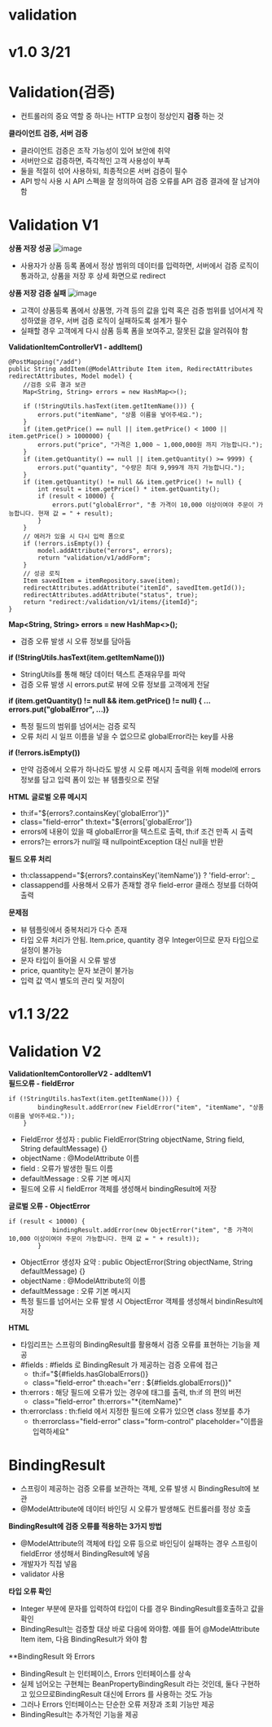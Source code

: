 # validation
# v1.0 3/21
# Validation(검증)
- 컨트롤러의 중요 역할 중 하나는 HTTP 요청이 정상인지 **검증** 하는 것

**클라이언트 검증, 서버 검증**
- 클라이언트 검증은 조작 가능성이 있어 보안에 취약
- 서버만으로 검증하면, 즉각적인 고객 사용성이 부족
- 둘을 적절히 섞어 사용하되, 최종적으론 서버 검증이 필수
- API 방식 사용 시 API 스펙을 잘 정의하여 검증 오류를 API 검증 결과에 잘 남겨야 함

# Validation V1
**상품 저장 성공**
![image](https://user-images.githubusercontent.com/96407257/159284034-dac09e05-9df7-4a40-b6c1-cd6b71155a63.png)
- 사용자가 상품 등록 폼에서 정상 범위의 데이터를 입력하면, 서버에서 검증 로직이 통과하고, 상품을 저장 후 상세 화면으로 redirect

**상품 저장 검증 실패**
![image](https://user-images.githubusercontent.com/96407257/159284246-b0db54ba-7b39-4d76-8b9c-f10416371efd.png)
- 고객이 상품등록 폼에서 상품명, 가격 등의 값을 입력 혹은 검증 범위를 넘어서게 작성하였을 경우, 서버 검증 로직이 실패하도록 설계가 필수
- 실패할 경우 고객에게 다시 삼품 등록 폼을 보여주고, 잘못된 값을 알려줘야 함

**ValidationItemControllerV1 - addItem()**

    @PostMapping("/add")
    public String addItem(@ModelAttribute Item item, RedirectAttributes redirectAttributes, Model model) {
        //검증 오류 결과 보관
        Map<String, String> errors = new HashMap<>();

        if (!StringUtils.hasText(item.getItemName())) {
            errors.put("itemName", "상품 이름을 넣어주세요.");
        }
        if (item.getPrice() == null || item.getPrice() < 1000 || item.getPrice() > 1000000) {
            errors.put("price", "가격은 1,000 ~ 1,000,000원 까지 가능합니다.");
        }
        if (item.getQuantity() == null || item.getQuantity() >= 9999) {
            errors.put("quantity", "수량은 최대 9,999개 까지 가능합니다.");
        }
        if (item.getQuantity() != null && item.getPrice() != null) {
            int result = item.getPrice() * item.getQuantity();
            if (result < 10000) {
                errors.put("globalError", "총 가격이 10,000 이상이여야 주문이 가능합니다. 현재 값 = " + result);
            }
        }
        // 에러가 있을 시 다시 입력 폼으로
        if (!errors.isEmpty()) {
            model.addAttribute("errors", errors);
            return "validation/v1/addForm";
        }
        // 성공 로직
        Item savedItem = itemRepository.save(item);
        redirectAttributes.addAttribute("itemId", savedItem.getId());
        redirectAttributes.addAttribute("status", true);
        return "redirect:/validation/v1/items/{itemId}";
    }
    
**Map<String, String> errors = new HashMap<>();**
- 검증 오류 발생 시 오류 정보를 담아둠

**if (!StringUtils.hasText(item.getItemName()))**
- StringUtils를 통해 해당 데이터 텍스트 존재유무를 파악
- 검증 오류 발생 시 errors.put로 뷰에 오류 정보를 고객에게 전달

**if (item.getQuantity() != null && item.getPrice() != null) { 
...
errors.put("globalError", ...)}**
- 특정 필드의 범위를 넘어서는 검증 로직
- 오류 처리 시 일프 이름을 넣을 수 없으므로 globalError라는 key를 사용

**if (!errors.isEmpty())**
- 만약 검증에서 오류가 하나라도 발생 시 오류 메시지 출력을 위해 model에 errors 정보를 담고 입력 폼이 있는 뷰 템플릿으로 전달

**HTML**
**글로벌 오류 메시지**
- th:if="${errors?.containsKey('globalError')}"
- class="field-error" th:text="${errors['globalError']}
- errors에 내용이 있을 때 globalError을 텍스트로 출력, th:if 조건 만족 시 출력
- errors?는 errors가 null일 때 nullpointException 대신 null을 반환

**필드 오류 처리**
- th:classappend="${errors?.containsKey('itemName')} ? 'field-error': _
- classappend를 사용해서 오류가 존재할 경우 field-error 클래스 정보를 더하여 출력

**문제점**
- 뷰 템플릿에서 중복처리가 다수 존재
- 타입 오류 처리가 안됨. Item.price, quantity 경우 Integer이므로 문자 타입으로 설정이 불가능
- 문자 타입이 들어올 시 오류 발생
- price, quantity는 문자 보관이 불가능
- 입력 값 역시 별도의 관리 및 저장이 

# v1.1 3/22
# Validation V2
**ValidationItemContorollerV2 - addItemV1**  
**필드오류 - fieldError**

    if (!StringUtils.hasText(item.getItemName())) {
            bindingResult.addError(new FieldError("item", "itemName", "상품 이름을 넣어주세요."));
        }
        
- FieldError 생성자 : public FieldError(String objectName, String field, String defaultMessage) {}
- objectName : @ModelAttribute 이름
- field : 오류가 발생한 필드 이름
- defaultMessage : 오류 기본 메시지
- 필드에 오류 시 fieldError 객체를 생성해서 bindingResult에 저장

**글로벌 오류 - ObjectError**

    if (result < 10000) {
                bindingResult.addError(new ObjectError("item", "총 가격이 10,000 이상이여야 주문이 가능합니다. 현재 값 = " + result));
            }
            
- ObjectError 생성자 요약 : public ObjectError(String objectName, String defaultMessage) {}
- objectName : @ModelAttribute의 이름
- defaultMessage : 오류 기본 메시지
- 특정 필드를 넘어서는 오류 발생 시 ObjectError 객체를 생성해서 bindinResult에 저장

**HTML**
- 타임리프는 스프링의 BindingResult를 활용해서 검증 오류를 표현하는 기능을 제공
- #fields : #fields 로 BindingResult 가 제공하는 검증 오류에 접근
  - th:if="${#fields.hasGlobalErrors()}
  -  class="field-error" th:each="err : ${#fields.globalErrors()}" 
- th:errors : 해당 필드에 오류가 있는 경우에 태그를 출력, th:if 의 편의 버전
  - class="field-error" th:errors="*{itemName}"
- th:errorclass : th:field 에서 지정한 필드에 오류가 있으면 class 정보를 추가
  - th:errorclass="field-error" class="form-control" placeholder="이름을 입력하세요"

# BindingResult
- 스프링이 제공하는 검증 오류를 보관하는 객체, 오류 발생 시 BindingResult에 보관
- @ModelAttribute에 데이터 바인딩 시 오류가 발생해도 컨트롤러를 정상 호출

**BindingResult에 검증 오류를 적용하는 3가지 방법**
- @ModelAttribute의 객체에 타입 오류 등으로 바인딩이 실패하는 경우 스프링이 fieldError 생성해서 BindingResult에 넣음
- 개발자가 직접 넣음
- validator 사용

**타입 오류 확인**
- Integer 부분에 문자를 입력하여 타입이 다를 경우 BindingResult를호출하고 값을 확인
- BindingResult는 검증할 대상 바로 다음에 와야함. 예를 들어 @ModelAttribute Item item, 다음 BindingResult가 와야 함

**BindingResult 와 Errors
- BindingResult 는 인터페이스, Errors 인터페이스를 상속
- 실제 넘어오는 구현체는 BeanPropertyBindingResult 라는 것인데, 둘다 구현하고 있으므로BindingResult 대신에 Errors 를 사용하는 것도 가능
- 그러나 Errors 인터페이스는 단순한 오류 저장과 조회 기능만 제공
- BindingResult는 추가적인 기능을 제공
